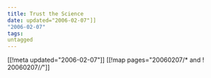 ```yaml
---
title: Trust the Science
date: updated="2006-02-07"]]
"2006-02-07"
tags:
untagged
---
```

[[!meta updated="2006-02-07"]]
[[!map pages="20060207/* and ! 20060207/*/*"]]

